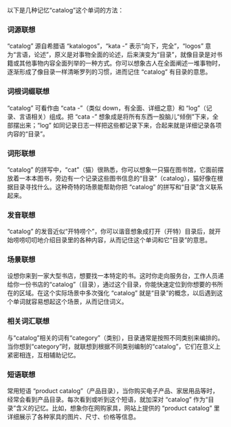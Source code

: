 以下是几种记忆“catalog”这个单词的方法：

### 词源联想
“catalog” 源自希腊语 “katalogos”，“kata -” 表示“向下，完全”，“logos” 意为“言语，论述”，原义是对事物全面的论述，后来演变为“目录”，就像目录是对书籍或其他事物内容全面列举的一种方式。你可以想象古人在全面阐述一堆事物时，逐渐形成了像目录一样清晰罗列的习惯，进而记住 “catalog” 有目录的意思。

### 词根词缀联想
“catalog” 可看作由 “cata -”（类似 down，有全面、详细之意）和 “log”（记录、言语相关）组成。把 “cata -” 想象成是将所有东西一股脑儿“倾倒”下来，全部摆出来；“log” 如同记录日志一样把这些都记录下来，合起来就是详细记录各项内容的“目录”。

### 词形联想
“catalog” 的拼写中，“cat”（猫）很熟悉，你可以想象一只猫在图书馆，它面前摆放着一本本图书，旁边有一个记录这些图书信息的“目录”（catalog），猫好像在根据目录寻找什么。这种奇特的场景能帮助你把 “catalog” 的拼写和“目录”含义联系起来。

### 发音联想
“catalog” 的发音近似“开特唠个”，你可以谐音想象成打开（开特）目录后，就开始唠唠叨叨地介绍目录里的各种内容，从而记住这个单词和它“目录”的意思。

### 场景联想
设想你来到一家大型书店，想要找一本特定的书。这时你走向服务台，工作人员递给你一份书店的“catalog”（目录），通过这个目录，你能快速定位到你想要的书所在的区域。在这个实际场景中多次强化 “catalog” 就是“目录”的概念，以后遇到这个单词就容易想起这个场景，从而记住词义。

### 相关词汇联想
与“catalog”相关的词有“category”（类别），目录通常是按照不同类别来编排的。当你想到“category”时，就联想到根据不同类别编制的“catalog”，它们在意义上紧密相连，互相辅助记忆。

### 短语联想
常用短语 “product catalog”（产品目录），当你购买电子产品、家居用品等时，经常会看到产品目录。每次看到或听到这个短语，就加深对 “catalog” 作为“目录”含义的记忆。比如，想象你在网购家具，网站上提供的 “product catalog” 里详细展示了各种家具的图片、尺寸、价格等信息。 